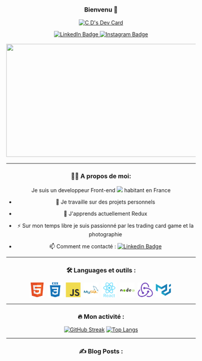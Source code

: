 <div id="header" align="center">
   
  ### Bienvenu 👋
  <a href="https://app.daily.dev/Nanotek"><img src="https://api.daily.dev/devcards/6484b0b2f8264eedbbf4c0532018fbdd.png?r=0gc" width="400" alt="C D's Dev Card"/></a>


  <div id="badges">
    <a href="https://www.linkedin.com/in/dylan-couillet/">
      <img src="https://img.shields.io/badge/LinkedIn-blue?style=for-the-badge&logo=linkedin&logoColor=white" alt="LinkedIn Badge"/>
    </a>
        <a href="https://www.instagram.com/nanotek_photographie/">
      <img src="https://img.shields.io/badge/Instagram-purple?style=for-the-badge&logo=instagram&logoColor=white" alt="Instagram Badge"/>
    </a>
  </div>
  
  <img src="https://komarev.com/ghpvc/?username=Nanotekfr&style=flat-square&color=blue" alt=""/>
  
  <div align="center">
    <img src="https://media.giphy.com/media/dWesBcTLavkZuG35MI/giphy.gif" width="600" height="300"/>
  </div>

  ---

  ### :man_technologist: A propos de moi:
  Je suis un developpeur Front-end <img src="https://media.giphy.com/media/WUlplcMpOCEmTGBtBW/giphy.gif" width="30"> habitant en France

  - :telescope: Je travaille sur des projets personnels

  - :seedling: J'apprends actuellement Redux
  
  - :zap: Sur mon temps libre je suis passionné par les trading card game et la photographie
  
  - :mailbox: Comment me contacté : [![Linkedin Badge](https://img.shields.io/badge/-Linkedin-blue?style=flat&logo=Linkedin&logoColor=white)](https://www.linkedin.com/in/dylan-couillet/)

  ---
  
  ### :hammer_and_wrench: Languages et outils :

  <div>
  <img src="https://github.com/devicons/devicon/blob/master/icons/html5/html5-original.svg" title="HTML5" alt="HTML" width="40" height="40"/>&nbsp;
  <img src="https://github.com/devicons/devicon/blob/master/icons/css3/css3-plain-wordmark.svg"  title="CSS3" alt="CSS" width="40" height="40"/>&nbsp;
  <img src="https://github.com/devicons/devicon/blob/master/icons/javascript/javascript-original.svg" title="JavaScript" alt="JavaScript" width="40" height="40"/>&nbsp;
  <img src="https://github.com/devicons/devicon/blob/master/icons/mysql/mysql-original-wordmark.svg" title="MySQL"  alt="MySQL" width="40" height="40"/>&nbsp;
  <img src="https://github.com/devicons/devicon/blob/master/icons/react/react-original-wordmark.svg" title="React" alt="React" width="40" height="40"/>&nbsp;
  <img src="https://github.com/devicons/devicon/blob/master/icons/nodejs/nodejs-original-wordmark.svg" title="NodeJS" alt="NodeJS" width="40" height="40"/>&nbsp;
  <img src="https://github.com/devicons/devicon/blob/master/icons/redux/redux-original.svg" title="Redux" alt="Redux " width="40" height="40"/>&nbsp;
  <img src="https://github.com/devicons/devicon/blob/master/icons/materialui/materialui-original.svg" title="Material UI" alt="Material UI" width="40" height="40"/>&nbsp;
  </div>

  ---
  
  ### :fire: Mon activité :
  [![GitHub Streak](http://github-readme-streak-stats.herokuapp.com?user=Nanotekfr&theme=dark&locale=fr&date_format=j%20M%5B%20Y%5D&mode=weekly&hide_total_contributions=true&hide_longest_streak=true)](https://git.io/streak-stats)
  [![Top Langs](https://github-readme-stats.vercel.app/api/top-langs/?username=Nanotekfr&layout=compact&theme=vision-friendly-dark)](https://github.com/anuraghazra/github-readme-stats)

  ---


  ### :writing_hand: Blog Posts :
  <!-- BLOG-POST-LIST:START -->
  <!-- BLOG-POST-LIST:END -->

</div>


<!--
**Nanotekfr/Nanotekfr** is a ✨ _special_ ✨ repository because its `README.md` (this file) appears on your GitHub profile.

Here are some ideas to get you started:

- 🔭 I’m currently working on ...
- 🌱 I’m currently learning ...
- 👯 I’m looking to collaborate on ...
- 🤔 I’m looking for help with ...
- 💬 Ask me about ...
- 📫 How to reach me: ...
- 😄 Pronouns: ...
- ⚡ Fun fact: ...
-->
